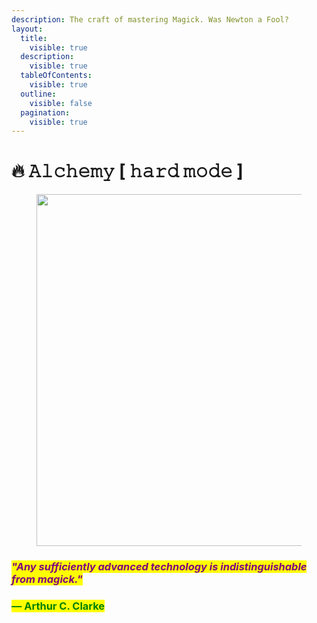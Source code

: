 ```yaml
---
description: The craft of mastering Magick. Was Newton a Fool?
layout:
  title:
    visible: true
  description:
    visible: true
  tableOfContents:
    visible: true
  outline:
    visible: false
  pagination:
    visible: true
---
```


# 🔥 𝙰𝚕𝚌𝚑𝚎𝚖𝚢 \[ 𝚑𝚊𝚛𝚍 𝚖𝚘𝚍𝚎 ]

<figure><img src="../../../.gitbook/assets/pexels-btgl-♡-8699474.jpg" alt="" width="563"><figcaption></figcaption></figure>

### _<mark style="color:purple;">"Any sufficiently advanced technology is indistinguishable from magick."</mark>_

### <mark style="color:green;">― Arthur C. Clarke</mark>
